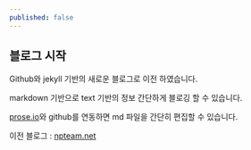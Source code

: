 ```yaml
---
published: false
---
```

## 블로그 시작

Github와 jekyll 기반의 새로운 블로그로 이전 하였습니다.

markdown 기반으로 text 기반의 정보 간단하게 블로깅 할 수 있습니다.

[prose.io](prose.io)와 github를 연동하면 md 파일을 간단히 편집할 수 있습니다.

이전 블로그 : [npteam.net](www.npteam.net)
